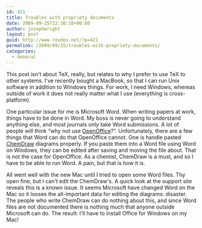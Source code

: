 ```yaml
---
id: 421
title: Troubles with propriety documents
date: 2009-09-25T22:30:18+00:00
author: josephwright
layout: post
guid: http://www.texdev.net/?p=421
permalink: /2009/09/25/troubles-with-propriety-documents/
categories:
  - General
---
```

This post isn't about TeX, really, but relates to why I prefer to use TeX to other systems. I've recently bought a MacBook, so that I can run Unix software in addition to Windows things. For work, I need Windows, whereas outside of work it does not really matter what I use (everything is cross-platform).

One particular issue for me is Microsoft Word. When writing papers at work, things have to be done in Word. My boss is never going to understand anything else, and most journals only take Word submissions. A lot of people will think “why not use <a title="The Free and Open Productivity Suite" href="http://www.openoffice.org">OpenOffice</a>?”. Unfortunately, there are a few things that Word can do that OpenOffice cannot. One is handle pasted <a href="http://www.cambridgesoft.com/">ChemDraw</a> diagrams properly. If you paste them into a Word file using Word on Windows, they can be edited after saving and moving the file about. That is not the case for OpenOffice. As a chemist, ChemDraw is a must, and so I have to be able to run Word. A pain, but that is how it is.

All went well with the new Mac until I tried to open some Word files. Thy open fine, but I can't edit the ChemDraw's. A quick look at the support site reveals this is a known issue. It seems Microsoft have changed Word on the Mac so it looses the all-important data for editing the diagrams: disaster. The people who write ChemDraw can do nothing about this, and since Word files are not documented there is nothing much that anyone outside Microsoft can do. The result: I'll have to install Office for Windows on my Mac!